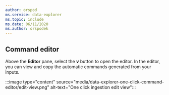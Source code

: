 ```yaml
---
author: orspod
ms.service: data-explorer
ms.topic: include
ms.date: 06/11/2020
ms.author: orspodek
---
```

## Command editor

 Above the **Editor** pane, select the **v** button to open the editor. In the editor, you can view and copy the automatic commands generated from your inputs. 

:::image type="content" source="media/data-explorer-one-click-command-editor/edit-view.png" alt-text="One click ingestion edit view":::
